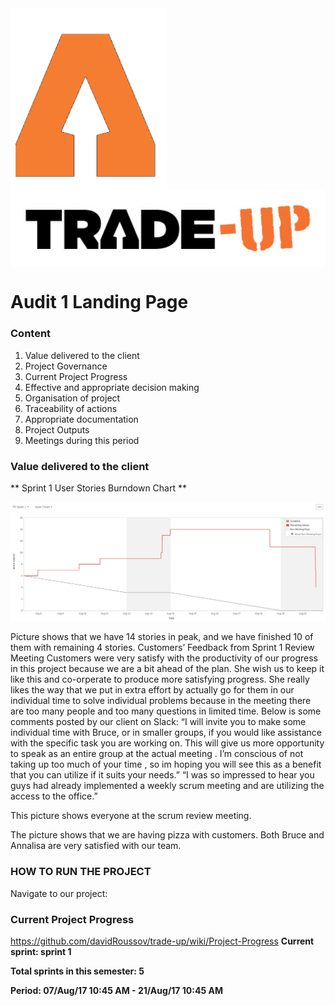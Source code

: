 <div>
<img src="https://github.com/Jasonluo666/trade-up/blob/master/project/image/logo.png?raw=true" width="250" align="AbsBottom">

<img src="https://github.com/Jasonluo666/trade-up/blob/master/project/image/Trade-Up.png?raw=true" width="620" align="AbsBottom">
</div>

# Audit 1 Landing Page

### Content
1. Value delivered to the client
2. Project Governance
3. Current Project Progress
4. Effective and appropriate decision making
5. Organisation of project
6. Traceability of actions
7. Appropriate documentation
8. Project Outputs
9. Meetings during this period

<h3> Value delivered to the client </h3>
** Sprint 1 User Stories Burndown Chart **

![](https://github.com/Jasonluo666/trade-up/blob/master/project/image/Sprint%201%20User%20Stories%20Burndown%20Chart.png?raw=true)

Picture shows that we have 14 stories in peak, and we have finished 10 of them with remaining 4 stories.
Customers’ Feedback from Sprint 1 Review Meeting
Customers were very satisfy with the productivity of our progress in this project because we are a bit ahead of the plan. She wish us to keep it like this and co-orperate to produce more satisfying progress. She really likes the way that we put in extra effort by actually go for them in our individual time to solve individual problems because in the meeting there are too many people and too many questions in limited time. Below is some comments posted by our client on Slack:
“I will invite you to make some individual time with Bruce, or in smaller groups, if you would like assistance with the specific task you are working on. This will give us more opportunity to speak as an entire group at the actual meeting . I’m conscious of not taking up too much of your time , so im hoping you will see this as a benefit that you can utilize if it suits your needs.”
“I was so impressed to hear you guys had already implemented a weekly scrum meeting and are utilizing the access to the office.”


This picture shows everyone at the scrum review meeting.

The picture shows that we are having pizza with customers. Both Bruce and Annalisa are very satisfied with our team.























### HOW TO RUN THE PROJECT

Navigate to our project:


### Current Project Progress
https://github.com/davidRoussov/trade-up/wiki/Project-Progress
**Current sprint: sprint 1**

**Total sprints in this semester: 5**

**Period: 07/Aug/17 10:45 AM - 21/Aug/17 10:45 AM**



